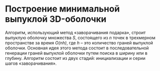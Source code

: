 # Построение минимальной выпуклой 3D-оболочки   
Алгоритм, использующий метод «заворачивания подарка», строит выпуклую оболочку множества *S*, состоящего из *n* точек в трехмерном пространстве за время *O(nh)*, где *h* – это количество граней выпуклой оболочки.
Основная идея этого метода состоит в последовательной генерации граней выпуклой оболочки путем поиска в ширину или в глубину.
Алгоритм состоит из двух стадий: инициализации и серии шагов «заворачивания».
